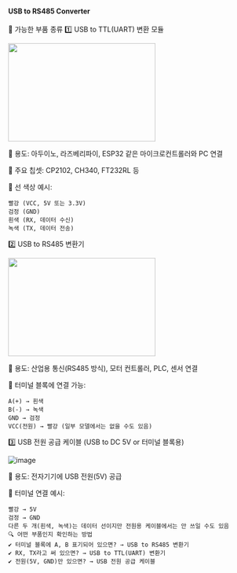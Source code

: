 #### USB to RS485 Converter


📌 가능한 부품 종류
1️⃣ USB to TTL(UART) 변환 모듈

<img src="[image_url](https://github.com/user-attachments/assets/c7aea309-f7f5-4932-ac13-5d85bdf76467)" width="300" height="200"/>




📌 용도: 아두이노, 라즈베리파이, ESP32 같은 마이크로컨트롤러와 PC 연결

📌 주요 칩셋: CP2102, CH340, FT232RL 등

📌 선 색상 예시:
```
빨강 (VCC, 5V 또는 3.3V)
검정 (GND)
흰색 (RX, 데이터 수신)
녹색 (TX, 데이터 전송)
```

2️⃣ USB to RS485 변환기

<img src="[image_url](https://github.com/user-attachments/assets/f1a718bb-2397-4a5d-a872-16f9f0f1abff)" width="300" height="200"/>


📌 용도: 산업용 통신(RS485 방식), 모터 컨트롤러, PLC, 센서 연결

📌 터미널 블록에 연결 가능:
```
A(+) → 흰색
B(-) → 녹색
GND → 검정
VCC(전원) → 빨강 (일부 모델에서는 없을 수도 있음)
```

3️⃣ USB 전원 공급 케이블 (USB to DC 5V or 터미널 블록용)


![image](https://github.com/user-attachments/assets/682e8c3c-5ff6-47ef-85ae-42fecedfa3eb)


📌 용도: 전자기기에 USB 전원(5V) 공급

📌 터미널 연결 예시:
```
빨강 → 5V
검정 → GND
다른 두 개(흰색, 녹색)는 데이터 선이지만 전원용 케이블에서는 안 쓰일 수도 있음
🔍 어떤 부품인지 확인하는 방법
✔ 터미널 블록에 A, B 표기되어 있으면? → USB to RS485 변환기
✔ RX, TX라고 써 있으면? → USB to TTL(UART) 변환기
✔ 전원(5V, GND)만 있으면? → USB 전원 공급 케이블
```


